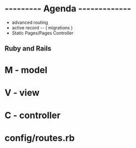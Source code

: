 # --------- Agenda -------------

- advanced routing
- active record  -- ( migrations )
- Static Pages/Pages Controller

## Ruby and Rails

# M - model
# V - view
# C - controller

# config/routes.rb

